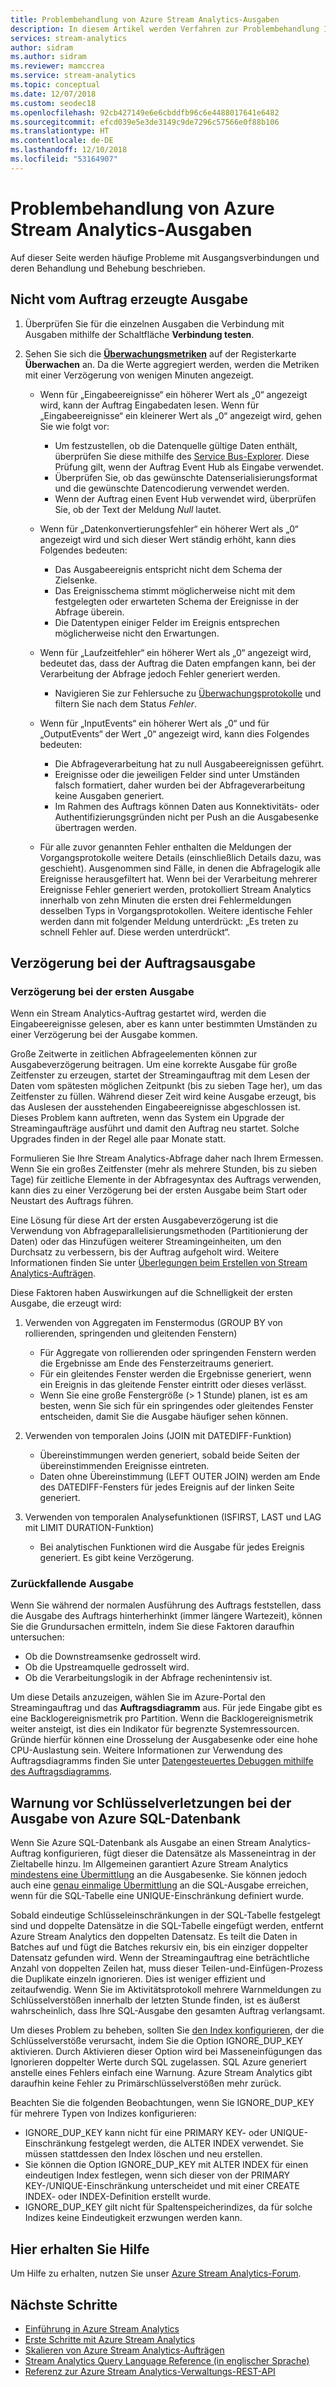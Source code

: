 ```yaml
---
title: Problembehandlung von Azure Stream Analytics-Ausgaben
description: In diesem Artikel werden Verfahren zur Problembehandlung Ihrer Ausgangsverbindungen in Azure Stream Analytics-Aufträgen beschrieben.
services: stream-analytics
author: sidram
ms.author: sidram
ms.reviewer: mamccrea
ms.service: stream-analytics
ms.topic: conceptual
ms.date: 12/07/2018
ms.custom: seodec18
ms.openlocfilehash: 92cb427149e6e6cbddfb96c6e4488017641e6482
ms.sourcegitcommit: efcd039e5e3de3149c9de7296c57566e0f88b106
ms.translationtype: HT
ms.contentlocale: de-DE
ms.lasthandoff: 12/10/2018
ms.locfileid: "53164907"
---
```

# <a name="troubleshoot-azure-stream-analytics-outputs"></a>Problembehandlung von Azure Stream Analytics-Ausgaben

Auf dieser Seite werden häufige Probleme mit Ausgangsverbindungen und deren Behandlung und Behebung beschrieben.

## <a name="output-not-produced-by-job"></a>Nicht vom Auftrag erzeugte Ausgabe 
1.  Überprüfen Sie für die einzelnen Ausgaben die Verbindung mit Ausgaben mithilfe der Schaltfläche **Verbindung testen**.

2.  Sehen Sie sich die [**Überwachungsmetriken**](stream-analytics-monitoring.md) auf der Registerkarte **Überwachen** an. Da die Werte aggregiert werden, werden die Metriken mit einer Verzögerung von wenigen Minuten angezeigt.
    - Wenn für „Eingabeereignisse“ ein höherer Wert als „0“ angezeigt wird, kann der Auftrag Eingabedaten lesen. Wenn für „Eingabeereignisse“ ein kleinerer Wert als „0“ angezeigt wird, gehen Sie wie folgt vor:
      - Um festzustellen, ob die Datenquelle gültige Daten enthält, überprüfen Sie diese mithilfe des [Service Bus-Explorer](https://code.msdn.microsoft.com/windowsapps/Service-Bus-Explorer-f2abca5a). Diese Prüfung gilt, wenn der Auftrag Event Hub als Eingabe verwendet.
      - Überprüfen Sie, ob das gewünschte Datenserialisierungsformat und die gewünschte Datencodierung verwendet werden.
      - Wenn der Auftrag einen Event Hub verwendet wird, überprüfen Sie, ob der Text der Meldung *Null* lautet.
      
    - Wenn für „Datenkonvertierungsfehler“ ein höherer Wert als „0“ angezeigt wird und sich dieser Wert ständig erhöht, kann dies Folgendes bedeuten:
      - Das Ausgabeereignis entspricht nicht dem Schema der Zielsenke. 
      - Das Ereignisschema stimmt möglicherweise nicht mit dem festgelegten oder erwarteten Schema der Ereignisse in der Abfrage überein.
      - Die Datentypen einiger Felder im Ereignis entsprechen möglicherweise nicht den Erwartungen.
      
    - Wenn für „Laufzeitfehler“ ein höherer Wert als „0“ angezeigt wird, bedeutet das, dass der Auftrag die Daten empfangen kann, bei der Verarbeitung der Abfrage jedoch Fehler generiert werden.
      - Navigieren Sie zur Fehlersuche zu [Überwachungsprotokolle](../azure-resource-manager/resource-group-audit.md) und filtern Sie nach dem Status *Fehler*.
      
    - Wenn für „InputEvents“ ein höherer Wert als „0“ und für „OutputEvents“ der Wert „0“ angezeigt wird, kann dies Folgendes bedeuten:
      - Die Abfrageverarbeitung hat zu null Ausgabeereignissen geführt.
      - Ereignisse oder die jeweiligen Felder sind unter Umständen falsch formatiert, daher wurden bei der Abfrageverarbeitung keine Ausgaben generiert.
      - Im Rahmen des Auftrags können Daten aus Konnektivitäts- oder Authentifizierungsgründen nicht per Push an die Ausgabesenke übertragen werden.
      
    - Für alle zuvor genannten Fehler enthalten die Meldungen der Vorgangsprotokolle weitere Details (einschließlich Details dazu, was geschieht). Ausgenommen sind Fälle, in denen die Abfragelogik alle Ereignisse herausgefiltert hat. Wenn bei der Verarbeitung mehrerer Ereignisse Fehler generiert werden, protokolliert Stream Analytics innerhalb von zehn Minuten die ersten drei Fehlermeldungen desselben Typs in Vorgangsprotokollen. Weitere identische Fehler werden dann mit folgender Meldung unterdrückt: „Es treten zu schnell Fehler auf. Diese werden unterdrückt“.
    
## <a name="job-output-is-delayed"></a>Verzögerung bei der Auftragsausgabe

### <a name="first-output-is-delayed"></a>Verzögerung bei der ersten Ausgabe
Wenn ein Stream Analytics-Auftrag gestartet wird, werden die Eingabeereignisse gelesen, aber es kann unter bestimmten Umständen zu einer Verzögerung bei der Ausgabe kommen.

Große Zeitwerte in zeitlichen Abfrageelementen können zur Ausgabeverzögerung beitragen. Um eine korrekte Ausgabe für große Zeitfenster zu erzeugen, startet der Streamingauftrag mit dem Lesen der Daten vom spätesten möglichen Zeitpunkt (bis zu sieben Tage her), um das Zeitfenster zu füllen. Während dieser Zeit wird keine Ausgabe erzeugt, bis das Auslesen der ausstehenden Eingabeereignisse abgeschlossen ist. Dieses Problem kann auftreten, wenn das System ein Upgrade der Streamingaufträge ausführt und damit den Auftrag neu startet. Solche Upgrades finden in der Regel alle paar Monate statt. 

Formulieren Sie Ihre Stream Analytics-Abfrage daher nach Ihrem Ermessen. Wenn Sie ein großes Zeitfenster (mehr als mehrere Stunden, bis zu sieben Tage) für zeitliche Elemente in der Abfragesyntax des Auftrags verwenden, kann dies zu einer Verzögerung bei der ersten Ausgabe beim Start oder Neustart des Auftrags führen.  

Eine Lösung für diese Art der ersten Ausgabeverzögerung ist die Verwendung von Abfrageparallelisierungsmethoden (Partitionierung der Daten) oder das Hinzufügen weiterer Streamingeinheiten, um den Durchsatz zu verbessern, bis der Auftrag aufgeholt wird.  Weitere Informationen finden Sie unter [Überlegungen beim Erstellen von Stream Analytics-Aufträgen](stream-analytics-concepts-checkpoint-replay.md).

Diese Faktoren haben Auswirkungen auf die Schnelligkeit der ersten Ausgabe, die erzeugt wird:

1. Verwenden von Aggregaten im Fenstermodus (GROUP BY von rollierenden, springenden und gleitenden Fenstern)
   - Für Aggregate von rollierenden oder springenden Fenstern werden die Ergebnisse am Ende des Fensterzeitraums generiert. 
   - Für ein gleitendes Fenster werden die Ergebnisse generiert, wenn ein Ereignis in das gleitende Fenster eintritt oder dieses verlässt. 
   - Wenn Sie eine große Fenstergröße (> 1 Stunde) planen, ist es am besten, wenn Sie sich für ein springendes oder gleitendes Fenster entscheiden, damit Sie die Ausgabe häufiger sehen können.

2. Verwenden von temporalen Joins (JOIN mit DATEDIFF-Funktion)
   - Übereinstimmungen werden generiert, sobald beide Seiten der übereinstimmenden Ereignisse eintreten.
   - Daten ohne Übereinstimmung (LEFT OUTER JOIN) werden am Ende des DATEDIFF-Fensters für jedes Ereignis auf der linken Seite generiert.

3. Verwenden von temporalen Analysefunktionen (ISFIRST, LAST und LAG mit LIMIT DURATION-Funktion)
   - Bei analytischen Funktionen wird die Ausgabe für jedes Ereignis generiert. Es gibt keine Verzögerung.

### <a name="output-falls-behind"></a>Zurückfallende Ausgabe
Wenn Sie während der normalen Ausführung des Auftrags feststellen, dass die Ausgabe des Auftrags hinterherhinkt (immer längere Wartezeit), können Sie die Grundursachen ermitteln, indem Sie diese Faktoren daraufhin untersuchen:
- Ob die Downstreamsenke gedrosselt wird.
- Ob die Upstreamquelle gedrosselt wird.
- Ob die Verarbeitungslogik in der Abfrage rechenintensiv ist.

Um diese Details anzuzeigen, wählen Sie im Azure-Portal den Streamingauftrag und das **Auftragsdiagramm** aus. Für jede Eingabe gibt es eine Backlogereignismetrik pro Partition. Wenn die Backlogereignismetrik weiter ansteigt, ist dies ein Indikator für begrenzte Systemressourcen. Gründe hierfür können eine Drosselung der Ausgabesenke oder eine hohe CPU-Auslastung sein. Weitere Informationen zur Verwendung des Auftragsdiagramms finden Sie unter [Datengesteuertes Debuggen mithilfe des Auftragsdiagramms](stream-analytics-job-diagram-with-metrics.md).

## <a name="key-violation-warning-with-azure-sql-database-output"></a>Warnung vor Schlüsselverletzungen bei der Ausgabe von Azure SQL-Datenbank

Wenn Sie Azure SQL-Datenbank als Ausgabe an einen Stream Analytics-Auftrag konfigurieren, fügt dieser die Datensätze als Masseneintrag in der Zieltabelle hinzu. Im Allgemeinen garantiert Azure Stream Analytics [mindestens eine Übermittlung]( https://msdn.microsoft.com/azure/stream-analytics/reference/event-delivery-guarantees-azure-stream-analytics) an die Ausgabesenke. Sie können jedoch auch eine [genau einmalige Übermittlung]( https://blogs.msdn.microsoft.com/streamanalytics/2017/01/13/how-to-achieve-exactly-once-delivery-for-sql-output/) an die SQL-Ausgabe erreichen, wenn für die SQL-Tabelle eine UNIQUE-Einschränkung definiert wurde. 

Sobald eindeutige Schlüsseleinschränkungen in der SQL-Tabelle festgelegt sind und doppelte Datensätze in die SQL-Tabelle eingefügt werden, entfernt Azure Stream Analytics den doppelten Datensatz. Es teilt die Daten in Batches auf und fügt die Batches rekursiv ein, bis ein einziger doppelter Datensatz gefunden wird. Wenn der Streamingauftrag eine beträchtliche Anzahl von doppelten Zeilen hat, muss dieser Teilen-und-Einfügen-Prozess die Duplikate einzeln ignorieren. Dies ist weniger effizient und zeitaufwendig. Wenn Sie im Aktivitätsprotokoll mehrere Warnmeldungen zu Schlüsselverstößen innerhalb der letzten Stunde finden, ist es äußerst wahrscheinlich, dass Ihre SQL-Ausgabe den gesamten Auftrag verlangsamt. 

Um dieses Problem zu beheben, sollten Sie [den Index konfigurieren]( https://docs.microsoft.com/sql/t-sql/statements/create-index-transact-sql), der die Schlüsselverstöße verursacht, indem Sie die Option IGNORE_DUP_KEY aktivieren. Durch Aktivieren dieser Option wird bei Masseneinfügungen das Ignorieren doppelter Werte durch SQL zugelassen. SQL Azure generiert anstelle eines Fehlers einfach eine Warnung. Azure Stream Analytics gibt daraufhin keine Fehler zu Primärschlüsselverstößen mehr zurück.

Beachten Sie die folgenden Beobachtungen, wenn Sie IGNORE_DUP_KEY für mehrere Typen von Indizes konfigurieren:

* IGNORE_DUP_KEY kann nicht für eine PRIMARY KEY- oder UNIQUE-Einschränkung festgelegt werden, die ALTER INDEX verwendet. Sie müssen stattdessen den Index löschen und neu erstellen.  
* Sie können die Option IGNORE_DUP_KEY mit ALTER INDEX für einen eindeutigen Index festlegen, wenn sich dieser von der PRIMARY KEY-/UNIQUE-Einschränkung unterscheidet und mit einer CREATE INDEX- oder INDEX-Definition erstellt wurde.  
* IGNORE_DUP_KEY gilt nicht für Spaltenspeicherindizes, da für solche Indizes keine Eindeutigkeit erzwungen werden kann.  

## <a name="get-help"></a>Hier erhalten Sie Hilfe

Um Hilfe zu erhalten, nutzen Sie unser [Azure Stream Analytics-Forum](https://social.msdn.microsoft.com/Forums/azure/home?forum=AzureStreamAnalytics).

## <a name="next-steps"></a>Nächste Schritte

* [Einführung in Azure Stream Analytics](stream-analytics-introduction.md)
* [Erste Schritte mit Azure Stream Analytics](stream-analytics-real-time-fraud-detection.md)
* [Skalieren von Azure Stream Analytics-Aufträgen](stream-analytics-scale-jobs.md)
* [Stream Analytics Query Language Reference (in englischer Sprache)](https://msdn.microsoft.com/library/azure/dn834998.aspx)
* [Referenz zur Azure Stream Analytics-Verwaltungs-REST-API](https://msdn.microsoft.com/library/azure/dn835031.aspx)
